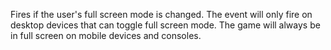 Fires if the user's full screen mode is changed. The event will only fire
on desktop devices that can toggle full screen mode. The game will always
be in full screen on mobile devices and consoles.
